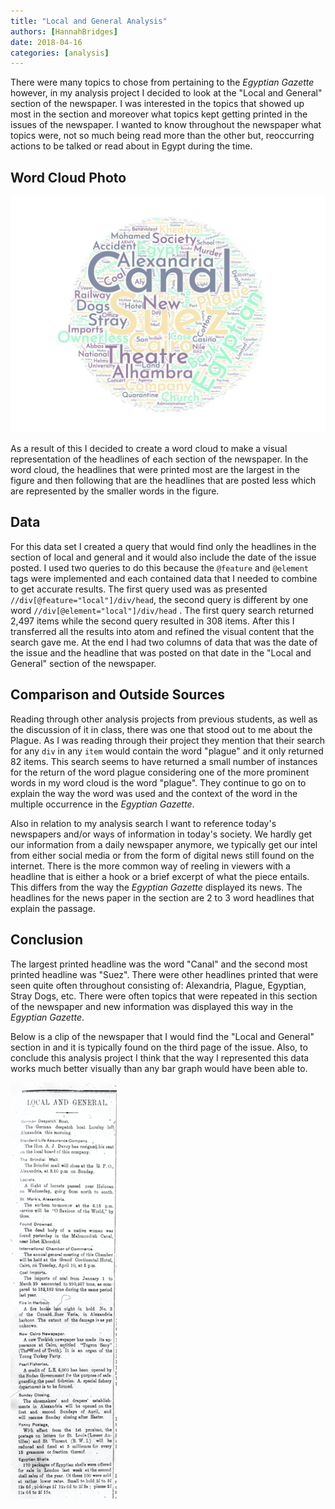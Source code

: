 ```yaml
---
title: "Local and General Analysis"
authors: [HannahBridges]
date: 2018-04-16
categories: [analysis]
---
```

There were many topics to chose from pertaining to the _Egyptian Gazette_ however, in my analysis project I decided to look at the "Local and General" section of the newspaper. I was interested in the topics that showed up most in the section and moreover what topics kept getting printed in the issues of the newspaper. I wanted to know throughout the newspaper what topics were, not so much being read more than the other but, reoccurring actions to be talked or read about in Egypt during the time.

## Word Cloud Photo
![Local and General Word Cloud](bridges-word-cloud.jpg)

As a result of this I decided to create a word cloud to make a visual representation of the headlines of each section of the newspaper. In the word cloud, the headlines that were printed most are the largest in the figure and then following that are the headlines that are posted less which are represented by the smaller words in the figure.

## Data
For this data set I created a query that would find only the headlines in the section of local and general and it would also include the date of the issue posted. I used two queries to do this because the `@feature` and `@element` tags were implemented and each contained data that I needed to combine to get accurate results. The first query used was as presented `//div[@feature="local"]/div/head`, the second query is different by one word `//div[@element="local"]/div/head` . The first query search returned 2,497 items while the second query resulted in 308 items. After this I transferred all the results into atom and refined the visual content that the search gave me. At the end I had two columns of data that was the date of the issue and the headline that was posted on that date in the "Local and General" section of the newspaper.

## Comparison and Outside Sources
Reading through other analysis projects from previous students, as well as the discussion of it in class, there was one that stood out to me about the Plague. As I was reading through their project they mention that their search for any `div` in any `item` would contain the word "plague" and it only returned 82 items. This search seems to have returned a small number of instances for the return of the word plague considering one of the more prominent words in my word cloud is the word "plague". They continue to go on to explain the way the word was used and the context of the word in the multiple occurrence in the _Egyptian Gazette_.

Also in relation to my analysis search I want to reference today's newspapers and/or ways of information in today's society. We hardly get our information from a daily newspaper anymore, we typically get our intel from either social media or from the form of digital news still found on the internet. There is the more common way of reeling in viewers with a headline that is either a hook or a brief excerpt of what the piece entails. This differs from the way the _Egyptian Gazette_ displayed its news. The headlines for the news paper in the section are 2 to 3 word headlines that explain the passage.

## Conclusion
The largest printed headline was the word "Canal" and the second most printed headline was "Suez". There were other headlines printed that were seen quite often throughout consisting of: Alexandria, Plague, Egyptian, Stray Dogs, etc. There were often topics that were repeated in this section of the newspaper and new information was displayed this way in the _Egyptian Gazette_.

Below is a clip of the newspaper that I would find the "Local and General" section in and it is typically found on the third page of the issue. Also, to conclude this analysis project I think that the way I represented this data works much better visually than any bar graph would have been able to.

![Photo of Local and General Section](bridges-screenshot.png)
